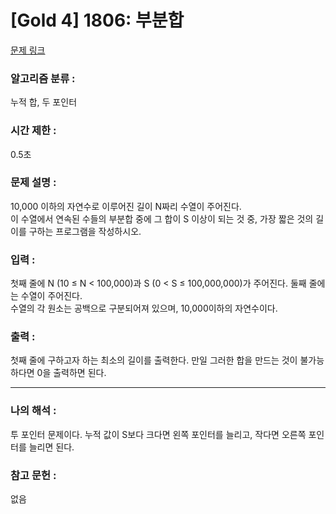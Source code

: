 [Gold 4] 1806: 부분합
====================================  
[문제 링크](https://www.acmicpc.net/problem/1806)  

### 알고리즘 분류 :  
누적 합, 두 포인터  

### 시간 제한 :  
0.5초   

### 문제 설명 :  
10,000 이하의 자연수로 이루어진 길이 N짜리 수열이 주어진다.  
이 수열에서 연속된 수들의 부분합 중에 그 합이 S 이상이 되는 것 중, 가장 짧은 것의 길이를 구하는 프로그램을 작성하시오.  

### 입력 :   
첫째 줄에 N (10 ≤ N < 100,000)과 S (0 < S ≤ 100,000,000)가 주어진다. 둘째 줄에는 수열이 주어진다.  
수열의 각 원소는 공백으로 구분되어져 있으며, 10,000이하의 자연수이다.  

### 출력 :   
첫째 줄에 구하고자 하는 최소의 길이를 출력한다. 만일 그러한 합을 만드는 것이 불가능하다면 0을 출력하면 된다.  

-----------------------------------------------------------  
### 나의 해석 :  
투 포인터 문제이다. 누적 값이 S보다 크다면 왼쪽 포인터를 늘리고, 작다면 오른쪽 포인터를 늘리면 된다.  

### 참고 문헌 :  
없음  
